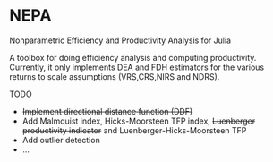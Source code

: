 # NEPA
Nonparametric Efficiency and Productivity Analysis for Julia

A toolbox for doing efficiency analysis and computing productivity. Currently, it only implements DEA and FDH estimators for the various returns to scale assumptions (VRS,CRS,NIRS and NDRS).

TODO

* <s>Implement directional distance function (DDF)</s>
* Add Malmquist index, Hicks-Moorsteen TFP index, <s>Luenberger productivity indicator</s> and Luenberger-Hicks-Moorsteen TFP
* Add outlier detection
* ...
